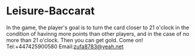# Leisure-Baccarat
In the game, the player's goal is to turn the card closer to 21 o'clock in the condition of havinng more points than other players, and in the case of no more than 21 o'clock. Then you can get gold. Come on!
Tel:+447425900580
Email:zufa8783@yeah.net
